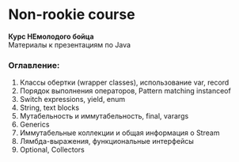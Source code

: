 # Non-rookie course
**Курс НЕмолодого бойца**<br/>
Материалы к презентациям по Java <br/>

### Оглавление:
1. Классы обертки (wrapper classes), использование var, record
2. Порядок выполнения операторов, Pattern matching instanceof
3. Switch expressions, yield, enum
4. String, text blocks
5. Мутабельность и иммутабельность, final, varargs
6. Generics
7. Иммутабельные коллекции и общая информация о Stream
8. Лямбда-выражения, функциональные интерфейсы 
9. Optional, Collectors